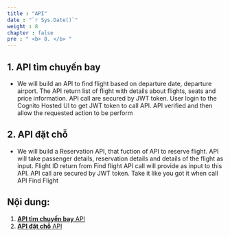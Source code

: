 ```yaml
---
title : "API"
date : "`r Sys.Date()`"
weight : 8
chapter : false
pre : " <b> 8. </b> "
---
```


## 1. API tìm chuyến bay

- We will build an API to find flight based on departure date, departure airport. The API return list of flight with details about flights, seats and price information. API call are secured by JWT token. User login to the Cognito Hosted UI to get JWT token to call API. API verified and then allow the requested action to be perform

## 2. API đặt chỗ

- We will build a Reservation API, that fuction of API to reserve flight. API will take passenger details, reservation details and details of the flight as input. Flight ID return from Find flight API call will provide as input to this API. API call are secured by JWT token. Take it like you got it when call API Find Flight


## Nội dung:

1. [**API tìm chuyến bay** API](8.1-apifindflight/)
2. [**API đặt chỗ** API ](8.2-apireserve/)
